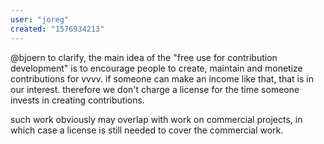 ```yaml
---
user: "joreg"
created: "1576934213"
---
```


@bjoern to clarify, the main idea of the "free use for contribution development" is to encourage people to create, maintain and monetize contributions for vvvv. if someone can make an income like that, that is in our interest. therefore we don't charge a license for the time someone invests in creating contributions. 

such work obviously may overlap with work on commercial projects, in which case a license is still needed to cover the commercial work.
